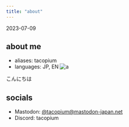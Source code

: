 ```yaml
---
title: "about"
---
```


2023-07-09

## about me
- aliases: tacopium
- languages: JP, EN ![a](static/icon_0.png)

こんにちは

## socials
- Mastodon: [@tacopium@mastodon-japan.net](https://mastodon-japan.net/@tacopium)
- Discord: tacopium